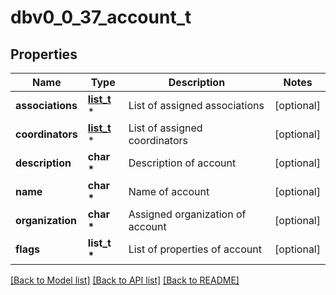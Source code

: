 # dbv0_0_37_account_t

## Properties
Name | Type | Description | Notes
------------ | ------------- | ------------- | -------------
**associations** | [**list_t**](dbv0_0_37_association_short_info.md) \* | List of assigned associations | [optional] 
**coordinators** | [**list_t**](dbv0_0_37_coordinator_info.md) \* | List of assigned coordinators | [optional] 
**description** | **char \*** | Description of account | [optional] 
**name** | **char \*** | Name of account | [optional] 
**organization** | **char \*** | Assigned organization of account | [optional] 
**flags** | **list_t \*** | List of properties of account | [optional] 

[[Back to Model list]](../README.md#documentation-for-models) [[Back to API list]](../README.md#documentation-for-api-endpoints) [[Back to README]](../README.md)


